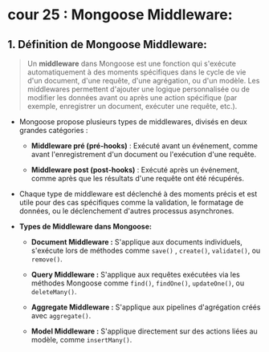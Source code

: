# cour 25 : **Mongoose Middleware:**


## 1. **Définition de Mongoose Middleware:**

> Un **middleware** dans Mongoose est une fonction qui s'exécute automatiquement à des moments spécifiques dans le cycle de vie d'un document, d'une requête, d'une agrégation, ou d'un modèle. Les middlewares permettent d'ajouter une logique personnalisée ou de modifier les données avant ou après une action spécifique (par exemple, enregistrer un document, exécuter une requête, etc.).



- Mongoose propose plusieurs types de middlewares, divisés en deux grandes catégories :

    - **Middleware pré (pré-hooks)** : Exécuté avant un événement, comme avant l'enregistrement d'un document ou l'exécution d'une requête.
    
    - **Middleware post (post-hooks)** : Exécuté après un événement, comme après que les résultats d'une requête ont été récupérés.


- Chaque type de middleware est déclenché à des moments précis et est utile pour des cas spécifiques comme la validation, le formatage de données, ou le déclenchement d'autres processus asynchrones.



- **Types de Middleware dans Mongoose:**

    - **Document Middleware :** S'applique aux documents individuels, s'exécute lors de méthodes comme `save()` , `create()`, `validate()`, ou `remove()`.

    - **Query Middleware :** S'applique aux requêtes exécutées via les méthodes Mongoose comme `find()`, `findOne()`, `updateOne()`, ou `deleteMany()`.

    - **Aggregate Middleware :** S'applique aux pipelines d'agrégation créés avec `aggregate()`.

    - **Model Middleware :** S'applique directement sur des actions liées au modèle, comme `insertMany()`.


